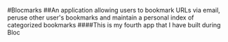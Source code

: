 #Blocmarks
##An application allowing users to bookmark URLs via email, peruse other user's bookmarks and maintain a personal index of categorized bookmarks
####This is my fourth app that I have built during Bloc